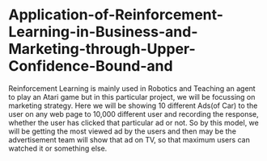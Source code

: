 # Application-of-Reinforcement-Learning-in-Business-and-Marketing-through-Upper-Confidence-Bound-and
Reinforcement Learning is mainly used in Robotics and Teaching an agent to play an Atari game but in this particular project, we will be focussing on marketing strategy.      Here we will be showing 10 different Ads(of Car) to the user on any web page to 10,000 different user and recording the response, whether the user has clicked that particular ad or not.       So by this model, we will be getting the most viewed ad by the users and then may be the advertisement team will show that ad on TV, so that maximum users can watched it or something else.
